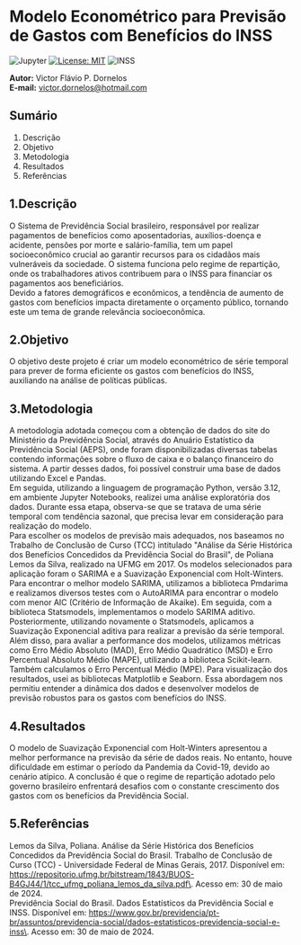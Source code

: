 # Modelo Econométrico para Previsão de Gastos com Benefícios do INSS
![Jupyter](https://img.shields.io/badge/Made%20with-Jupyter-orange?style=for-the-badge&logo=Jupyter)
[![License: MIT](https://img.shields.io/badge/License-MIT-yellow.svg)](https://opensource.org/licenses/MIT)
![INSS](https://admin-blog.grupogen.com.br/app/uploads/sites/2/2021/04/segurados-da-previdencia-social.jpg)

 **Autor:** Victor Flávio P. Dornelos\
**E-mail:** victor.dornelos@hotmail.com

## Sumário
1. Descrição
2. Objetivo
3. Metodologia
4. Resultados
5. Referências

## 1.Descrição

O Sistema de Previdência Social brasileiro, responsável por realizar pagamentos de benefícios como aposentadorias, auxílios-doença e acidente, pensões por morte e salário-família, tem um papel socioeconômico crucial ao garantir recursos para os cidadãos mais vulneráveis da sociedade. O sistema funciona pelo regime de repartição, onde os trabalhadores ativos contribuem para o INSS para financiar os pagamentos aos beneficiários.\
Devido a fatores demográficos e econômicos, a tendência de aumento de gastos com benefícios impacta diretamente o orçamento público, tornando este um tema de grande relevância socioeconômica.

## 2.Objetivo

O objetivo deste projeto é criar um modelo econométrico de série temporal para prever de forma eficiente os gastos com benefícios do INSS, auxiliando na análise de políticas públicas.

## 3.Metodologia
A metodologia adotada começou com a obtenção de dados do site do Ministério da Previdência Social, através do Anuário Estatístico da Previdência Social (AEPS), onde foram disponibilizadas diversas tabelas contendo informações sobre o fluxo de caixa e o balanço financeiro do sistema. A partir desses dados, foi possível construir uma base de dados utilizando Excel e Pandas.\
Em seguida, utilizando a linguagem de programação Python, versão 3.12, em ambiente Jupyter Notebooks, realizei uma análise exploratória dos dados. Durante essa etapa, observa-se que se tratava de uma série temporal com tendência sazonal, que precisa levar em consideração para realização do modelo.\
Para escolher os modelos de previsão mais adequados, nos baseamos no Trabalho de Conclusão de Curso (TCC) intitulado "Análise da Série Histórica dos Benefícios Concedidos da Previdência Social do Brasil", de Poliana Lemos da Silva, realizado na UFMG em 2017. Os modelos selecionados para aplicação foram o SARIMA e a Suavização Exponencial com Holt-Winters.\
Para encontrar o melhor modelo SARIMA, utilizamos a biblioteca Pmdarima e realizamos diversos testes com o AutoARIMA para encontrar o modelo com menor AIC (Critério de Informação de Akaike). Em seguida, com a biblioteca Statsmodels, implementamos o modelo SARIMA aditivo. Posteriormente, utilizando novamente o Statsmodels, aplicamos a Suavização Exponencial aditiva para realizar a previsão da série temporal.\
Além disso, para avaliar a performance dos modelos, utilizamos métricas como Erro Médio Absoluto (MAD), Erro Médio Quadrático (MSD) e Erro Percentual Absoluto Médio (MAPE), utilizando a biblioteca Scikit-learn. Também calculamos o Erro Percentual Médio (MPE). Para visualização dos resultados, usei as bibliotecas Matplotlib e Seaborn. Essa abordagem nos permitiu entender a dinâmica dos dados e desenvolver modelos de previsão robustos para os gastos com benefícios do INSS.

## 4.Resultados

O modelo de Suavização Exponencial com Holt-Winters apresentou a melhor performance na previsão da série de dados reais. No entanto, houve dificuldade em estimar o período da Pandemia da Covid-19, devido ao cenário atípico. A conclusão é que o regime de repartição adotado pelo governo brasileiro enfrentará desafios com o constante crescimento dos gastos com os benefícios da Previdência Social.

## 5.Referências
Lemos da Silva, Poliana. Análise da Série Histórica dos Benefícios Concedidos da Previdência Social do Brasil. Trabalho de Conclusão de Curso (TCC) - Universidade Federal de Minas Gerais, 2017. Disponível em: <https://repositorio.ufmg.br/bitstream/1843/BUOS-B4GJ44/1/tcc_ufmg_poliana_lemos_da_silva.pdf\>. Acesso em: 30 de maio de 2024.\
Previdência Social do Brasil. Dados Estatísticos da Previdência Social e INSS. Disponível em: <https://www.gov.br/previdencia/pt-br/assuntos/previdencia-social/dados-estatisticos-previdencia-social-e-inss\>. Acesso em: 30 de maio de 2024.
